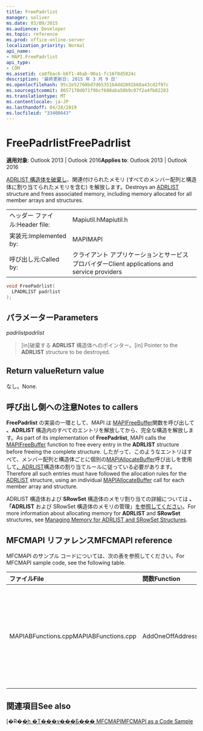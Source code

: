```yaml
---
title: FreePadrlist
manager: soliver
ms.date: 03/09/2015
ms.audience: Developer
ms.topic: reference
ms.prod: office-online-server
localization_priority: Normal
api_name:
- MAPI.FreePadrlist
api_type:
- COM
ms.assetid: ca8fbac6-b6f1-46ab-90a1-fc16f0d5824c
description: '最終更新日: 2015 年 3 月 9 日'
ms.openlocfilehash: 95c2e52760bd7d65351b4dd2091b68a43cd2f97c
ms.sourcegitcommit: 8657170d071f9bcf680aba50b9c07f2a4fb82283
ms.translationtype: MT
ms.contentlocale: ja-JP
ms.lasthandoff: 04/28/2019
ms.locfileid: "33408643"
---
```

# <a name="freepadrlist"></a><span data-ttu-id="0418e-103">FreePadrlist</span><span class="sxs-lookup"><span data-stu-id="0418e-103">FreePadrlist</span></span>

  
  
<span data-ttu-id="0418e-104">**適用対象**: Outlook 2013 | Outlook 2016</span><span class="sxs-lookup"><span data-stu-id="0418e-104">**Applies to**: Outlook 2013 | Outlook 2016</span></span> 
  
<span data-ttu-id="0418e-105">[ADRLIST 構造体を破棄し](adrlist.md)、関連付けられたメモリ (すべてのメンバー配列と構造体に割り当てられたメモリを含む) を解放します。</span><span class="sxs-lookup"><span data-stu-id="0418e-105">Destroys an [ADRLIST](adrlist.md) structure and frees associated memory, including memory allocated for all member arrays and structures.</span></span> 
  
|||
|:-----|:-----|
|<span data-ttu-id="0418e-106">ヘッダー ファイル:</span><span class="sxs-lookup"><span data-stu-id="0418e-106">Header file:</span></span>  <br/> |<span data-ttu-id="0418e-107">Mapiutil.h</span><span class="sxs-lookup"><span data-stu-id="0418e-107">Mapiutil.h</span></span>  <br/> |
|<span data-ttu-id="0418e-108">実装元:</span><span class="sxs-lookup"><span data-stu-id="0418e-108">Implemented by:</span></span>  <br/> |<span data-ttu-id="0418e-109">MAPI</span><span class="sxs-lookup"><span data-stu-id="0418e-109">MAPI</span></span>  <br/> |
|<span data-ttu-id="0418e-110">呼び出し元:</span><span class="sxs-lookup"><span data-stu-id="0418e-110">Called by:</span></span>  <br/> |<span data-ttu-id="0418e-111">クライアント アプリケーションとサービス プロバイダー</span><span class="sxs-lookup"><span data-stu-id="0418e-111">Client applications and service providers</span></span>  <br/> |
   
```cpp
void FreePadrlist(
  LPADRLIST padrlist
);
```

## <a name="parameters"></a><span data-ttu-id="0418e-112">パラメーター</span><span class="sxs-lookup"><span data-stu-id="0418e-112">Parameters</span></span>

 <span data-ttu-id="0418e-113">_padrlist_</span><span class="sxs-lookup"><span data-stu-id="0418e-113">_padrlist_</span></span>
  
> <span data-ttu-id="0418e-114">[in]破棄する **ADRLIST** 構造体へのポインター。</span><span class="sxs-lookup"><span data-stu-id="0418e-114">[in] Pointer to the **ADRLIST** structure to be destroyed.</span></span> 
    
## <a name="return-value"></a><span data-ttu-id="0418e-115">Return value</span><span class="sxs-lookup"><span data-stu-id="0418e-115">Return value</span></span>

<span data-ttu-id="0418e-116">なし。</span><span class="sxs-lookup"><span data-stu-id="0418e-116">None.</span></span>
  
## <a name="notes-to-callers"></a><span data-ttu-id="0418e-117">呼び出し側への注意</span><span class="sxs-lookup"><span data-stu-id="0418e-117">Notes to callers</span></span>

<span data-ttu-id="0418e-118">**FreePadrlist** の実装の一環として、MAPI は [MAPIFreeBuffer](mapifreebuffer.md)関数を呼び出して **、ADRLIST** 構造内のすべてのエントリを解放してから、完全な構造を解放します。</span><span class="sxs-lookup"><span data-stu-id="0418e-118">As part of its implementation of **FreePadrlist**, MAPI calls the [MAPIFreeBuffer](mapifreebuffer.md) function to free every entry in the **ADRLIST** structure before freeing the complete structure.</span></span> <span data-ttu-id="0418e-119">したがって、このようなエントリはすべて、メンバー配列と構造体ごとに個別の[MAPIAllocateBuffer](mapiallocatebuffer.md)呼び出しを使用して[、ADRLIST](adrlist.md)構造体の割り当てルールに従っている必要があります。</span><span class="sxs-lookup"><span data-stu-id="0418e-119">Therefore all such entries must have followed the allocation rules for the [ADRLIST](adrlist.md) structure, using an individual [MAPIAllocateBuffer](mapiallocatebuffer.md) call for each member array and structure.</span></span> 
  
<span data-ttu-id="0418e-120">ADRLIST 構造体および **SRowSet** 構造体のメモリ割り当ての詳細については **、「ADRLIST** および SRowSet 構造体のメモリの管理」[を参照してください](managing-memory-for-adrlist-and-srowset-structures.md)。</span><span class="sxs-lookup"><span data-stu-id="0418e-120">For more information about allocating memory for **ADRLIST** and **SRowSet** structures, see [Managing Memory for ADRLIST and SRowSet Structures](managing-memory-for-adrlist-and-srowset-structures.md).</span></span> 
  
## <a name="mfcmapi-reference"></a><span data-ttu-id="0418e-121">MFCMAPI リファレンス</span><span class="sxs-lookup"><span data-stu-id="0418e-121">MFCMAPI reference</span></span>

<span data-ttu-id="0418e-122">MFCMAPI のサンプル コードについては、次の表を参照してください。</span><span class="sxs-lookup"><span data-stu-id="0418e-122">For MFCMAPI sample code, see the following table.</span></span>
  
|<span data-ttu-id="0418e-123">**ファイル**</span><span class="sxs-lookup"><span data-stu-id="0418e-123">**File**</span></span>|<span data-ttu-id="0418e-124">**関数**</span><span class="sxs-lookup"><span data-stu-id="0418e-124">**Function**</span></span>|<span data-ttu-id="0418e-125">**�R�����g**</span><span class="sxs-lookup"><span data-stu-id="0418e-125">**Comment**</span></span>|
|:-----|:-----|:-----|
|<span data-ttu-id="0418e-126">MAPIABFunctions.cpp</span><span class="sxs-lookup"><span data-stu-id="0418e-126">MAPIABFunctions.cpp</span></span>  <br/> |<span data-ttu-id="0418e-127">AddOneOffAddress</span><span class="sxs-lookup"><span data-stu-id="0418e-127">AddOneOffAddress</span></span>  <br/> |<span data-ttu-id="0418e-128">MFCMAPI は **FreePadrlist** メソッドを使用して、メッセージに 1 回きりアドレスを追加するために構築された ADRLIST 構造体を解放します。</span><span class="sxs-lookup"><span data-stu-id="0418e-128">MFCMAPI uses the **FreePadrlist** method to free an ADRLIST structure that was built to add a one-off address to a message.</span></span>  <br/> |
   
## <a name="see-also"></a><span data-ttu-id="0418e-129">関連項目</span><span class="sxs-lookup"><span data-stu-id="0418e-129">See also</span></span>



<span data-ttu-id="0418e-130">[�R�[�h �T���v���Ƃ��� MFCMAPI](mfcmapi-as-a-code-sample.md)</span><span class="sxs-lookup"><span data-stu-id="0418e-130">[MFCMAPI as a Code Sample](mfcmapi-as-a-code-sample.md)</span></span>

